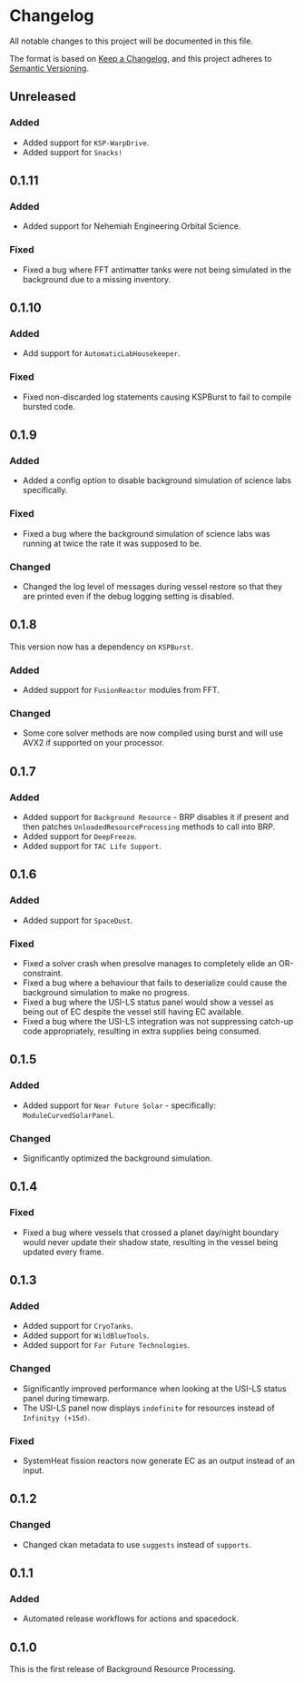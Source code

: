 # Changelog

All notable changes to this project will be documented in this file.

The format is based on [Keep a Changelog](https://keepachangelog.com/en/1.1.0/),
and this project adheres to [Semantic Versioning](https://semver.org/spec/v2.0.0.html).

<!--
Note: Spacedock's markdown doesn't recognize lists using `-`, so make sure to
      use `*` for all list entries.
-->

## Unreleased

### Added
* Added support for `KSP-WarpDrive`.
* Added support for `Snacks!`

## 0.1.11
### Added
* Added support for Nehemiah Engineering Orbital Science.

### Fixed
* Fixed a bug where FFT antimatter tanks were not being simulated in the
  background due to a missing inventory.

## 0.1.10
### Added
* Add support for `AutomaticLabHousekeeper`.

### Fixed
* Fixed non-discarded log statements causing KSPBurst to fail to compile bursted code.

## 0.1.9
### Added
* Added a config option to disable background simulation of science labs
  specifically.

### Fixed
* Fixed a bug where the background simulation of science labs was running
  at twice the rate it was supposed to be.

### Changed
* Changed the log level of messages during vessel restore so that they are
  printed even if the debug logging setting is disabled.

## 0.1.8
This version now has a dependency on `KSPBurst`.

### Added
* Added support for `FusionReactor` modules from FFT.

### Changed
* Some core solver methods are now compiled using burst and will use AVX2 if
  supported on your processor.

## 0.1.7
### Added
* Added support for `Background Resource` - BRP disables it if present and then
  patches `UnloadedResourceProcessing` methods to call into BRP.
* Added support for `DeepFreeze`.
* Added support for `TAC Life Support`.

## 0.1.6
### Added
* Added support for `SpaceDust`.

### Fixed
* Fixed a solver crash when presolve manages to completely elide an OR-constraint.
* Fixed a bug where a behaviour that fails to deserialize could cause the
  background simulation to make no progress.
* Fixed a bug where the USI-LS status panel would show a vessel as being out of
  EC despite the vessel still having EC available.
* Fixed a bug where the USI-LS integration was not suppressing catch-up code
  appropriately, resulting in extra supplies being consumed.

## 0.1.5
### Added
* Added support for `Near Future Solar` - specifically: `ModuleCurvedSolarPanel`.

### Changed
* Significantly optimized the background simulation.

## 0.1.4
### Fixed
* Fixed a bug where vessels that crossed a planet day/night boundary would never
  update their shadow state, resulting in the vessel being updated every frame.

## 0.1.3
### Added
* Added support for `CryoTanks`.
* Added support for `WildBlueTools`.
* Added support for `Far Future Technologies`.

### Changed
* Significantly improved performance when looking at the USI-LS status panel
  during timewarp.
* The USI-LS panel now displays `indefinite` for resources instead of
  `Infinityy (+15d)`.

### Fixed
* SystemHeat fission reactors now generate EC as an output instead of an input.

## 0.1.2
### Changed
* Changed ckan metadata to use `suggests` instead of `supports`.

## 0.1.1
### Added
* Automated release workflows for actions and spacedock.

## 0.1.0
This is the first release of Background Resource Processing.
